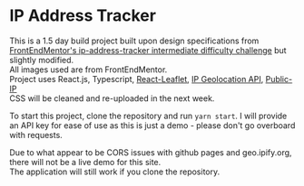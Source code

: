 # IP Address Tracker  

This is a 1.5 day build project built upon design specifications from [FrontEndMentor's ip-address-tracker intermediate difficulty challenge](https://www.frontendmentor.io/challenges/ip-address-tracker-I8-0yYAH0) but slightly modified.  
All images used are from FrontEndMentor.  
Project uses React.js, Typescript, [React-Leaflet](https://react-leaflet.js.org/), [IP Geolocation API](https://geo.ipify.org/), [Public-IP](https://www.npmjs.com/package/public-ip)  
CSS will be cleaned and re-uploaded in the next week.  
  
To start this project, clone the repository and run `yarn start`. I will provide an API key for ease of use as this is just a demo - please don't go overboard with requests.  
  
  
Due to what appear to be CORS issues with github pages and geo.ipify.org, there will not be a live demo for this site.  
The application will still work if you clone the repository.